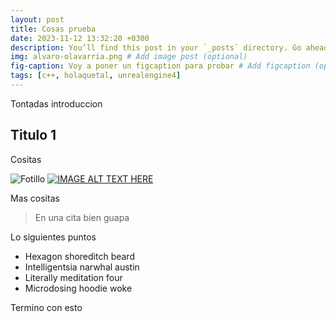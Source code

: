 ```yaml
---
layout: post
title: Cosas prueba
date: 2023-11-12 13:32:20 +0300
description: You’ll find this post in your `_posts` directory. Go ahead and edit it and re-build the site to see your changes. # Add post description (optional)
img: alvaro-olavarria.png # Add image post (optional)
fig-caption: Voy a poner un figcaption para probar # Add figcaption (optional)
tags: [c++, holaquetal, unrealengine4]
---
```

Tontadas introduccion

## Titulo 1

Cositas

![Fotillo]({{site.baseurl}}/assets/img/we-in-rest.jpg)
[![IMAGE ALT TEXT HERE]({{site.baseurl}}/assets/img/we-in-rest.jpg)](https://www.youtube.com/watch?v=kV06GiJgFhc&ab_channel=iHeartGameDev)

Mas cositas



>En una cita bien guapa

Lo siguientes puntos

* Hexagon shoreditch beard
* Intelligentsia narwhal austin
* Literally meditation four
* Microdosing hoodie woke

Termino con esto
